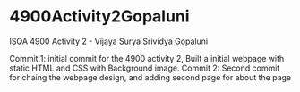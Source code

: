 # 4900Activity2Gopaluni
ISQA 4900 Activity 2 - Vijaya Surya Srividya Gopaluni

Commit 1: initial commit for the 4900 activity 2, Built a initial webpage with static HTML and CSS with Background image.
Commit 2: Second commit for chaing the webpage design, and adding second page for about the page